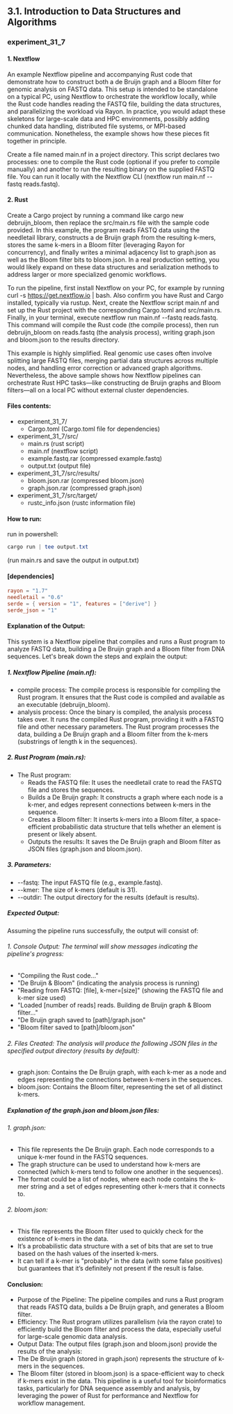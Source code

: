 ## 3.1. Introduction to Data Structures and Algorithms

### experiment_31_7

#### 1. Nextflow
An example Nextflow pipeline and accompanying Rust code that demonstrate how to construct both a de Bruijn graph and a Bloom filter for genomic analysis on FASTQ data. This setup is intended to be standalone on a typical PC, using Nextflow to orchestrate the workflow locally, while the Rust code handles reading the FASTQ file, building the data structures, and parallelizing the workload via Rayon. In practice, you would adapt these skeletons for large-scale data and HPC environments, possibly adding chunked data handling, distributed file systems, or MPI-based communication. Nonetheless, the example shows how these pieces fit together in principle.

Create a file named main.nf in a project directory. This script declares two processes: one to compile the Rust code (optional if you prefer to compile manually) and another to run the resulting binary on the supplied FASTQ file. You can run it locally with the Nextflow CLI (nextflow run main.nf --fastq reads.fastq).

#### 2. Rust
Create a Cargo project by running a command like cargo new debruijn_bloom, then replace the src/main.rs file with the sample code provided. In this example, the program reads FASTQ data using the needletail library, constructs a de Bruijn graph from the resulting k-mers, stores the same k-mers in a Bloom filter (leveraging Rayon for concurrency), and finally writes a minimal adjacency list to graph.json as well as the Bloom filter bits to bloom.json. In a real production setting, you would likely expand on these data structures and serialization methods to address larger or more specialized genomic workflows.

To run the pipeline, first install Nextflow on your PC, for example by running curl -s https://get.nextflow.io | bash. Also confirm you have Rust and Cargo installed, typically via rustup. Next, create the Nextflow script main.nf and set up the Rust project with the corresponding Cargo.toml and src/main.rs. Finally, in your terminal, execute nextflow run main.nf --fastq reads.fastq. This command will compile the Rust code (the compile process), then run debruijn_bloom on reads.fastq (the analysis process), writing graph.json and bloom.json to the results directory.

This example is highly simplified. Real genomic use cases often involve splitting large FASTQ files, merging partial data structures across multiple nodes, and handling error correction or advanced graph algorithms. Nevertheless, the above sample shows how Nextflow pipelines can orchestrate Rust HPC tasks—like constructing de Bruijn graphs and Bloom filters—all on a local PC without external cluster dependencies.

#### Files contents:
* experiment_31_7/
  * Cargo.toml (Cargo.toml file for dependencies)
* experiment_31_7/src/
  * main.rs (rust script)
  * main.nf (nextflow script)
  * example.fastq.rar (compressed example.fastq)
  * output.txt (output file)
* experiment_31_7/src/results/
  * bloom.json.rar (compressed bloom.json)
  * graph.json.rar (compressed graph.json)
* experiment_31_7/src/target/
  * rustc_info.json (rustc information file)

#### How to run:

run in powershell:

```powershell
cargo run | tee output.txt
```

(run main.rs and save the output in output.txt)
  
#### [dependencies]

```toml
rayon = "1.7"
needletail = "0.6"
serde = { version = "1", features = ["derive"] }
serde_json = "1"
```

#### Explanation of the Output:
This system is a Nextflow pipeline that compiles and runs a Rust program to analyze FASTQ data, building a De Bruijn graph and a Bloom filter from DNA sequences. Let's break down the steps and explain the output:

##### 1. Nextflow Pipeline (main.nf):

* compile process: The compile process is responsible for compiling the Rust program. It ensures that the Rust code is compiled and available as an executable (debruijn_bloom).
* analysis process: Once the binary is compiled, the analysis process takes over. It runs the compiled Rust program, providing it with a FASTQ file and other necessary parameters. The Rust program processes the data, building a De Bruijn graph and a Bloom filter from the k-mers (substrings of length k in the sequences).

##### 2. Rust Program (main.rs):

* The Rust program:
  * Reads the FASTQ file: It uses the needletail crate to read the FASTQ file and stores the sequences.
  * Builds a De Bruijn graph: It constructs a graph where each node is a k-mer, and edges represent connections between k-mers in the sequence.
  * Creates a Bloom filter: It inserts k-mers into a Bloom filter, a space-efficient probabilistic data structure that tells whether an element is present or likely absent.
  * Outputs the results: It saves the De Bruijn graph and Bloom filter as JSON files (graph.json and bloom.json).

##### 3. Parameters:

* --fastq: The input FASTQ file (e.g., example.fastq).
* --kmer: The size of k-mers (default is 31).
* --outdir: The output directory for the results (default is results).

##### Expected Output:
Assuming the pipeline runs successfully, the output will consist of:

###### 1. Console Output: The terminal will show messages indicating the pipeline's progress:

* "Compiling the Rust code..."
* "De Bruijn & Bloom" (indicating the analysis process is running)
* "Reading from FASTQ: [file], k-mer=[size]" (showing the FASTQ file and k-mer size used)
* "Loaded [number of reads] reads. Building de Bruijn graph & Bloom filter..."
* "De Bruijn graph saved to [path]/graph.json"
* "Bloom filter saved to [path]/bloom.json"

###### 2. Files Created: The analysis will produce the following JSON files in the specified output directory (results by default):

* graph.json: Contains the De Bruijn graph, with each k-mer as a node and edges representing the connections between k-mers in the sequences.
* bloom.json: Contains the Bloom filter, representing the set of all distinct k-mers.

##### Explanation of the graph.json and bloom.json files:

###### 1. graph.json:

* This file represents the De Bruijn graph. Each node corresponds to a unique k-mer found in the FASTQ sequences.
* The graph structure can be used to understand how k-mers are connected (which k-mers tend to follow one another in the sequences).
* The format could be a list of nodes, where each node contains the k-mer string and a set of edges representing other k-mers that it connects to.

###### 2. bloom.json:

* This file represents the Bloom filter used to quickly check for the existence of k-mers in the data.
* It’s a probabilistic data structure with a set of bits that are set to true based on the hash values of the inserted k-mers.
* It can tell if a k-mer is "probably" in the data (with some false positives) but guarantees that it’s definitely not present if the result is false.

#### Conclusion:
* Purpose of the Pipeline: The pipeline compiles and runs a Rust program that reads FASTQ data, builds a De Bruijn graph, and generates a Bloom filter.
* Efficiency: The Rust program utilizes parallelism (via the rayon crate) to efficiently build the Bloom filter and process the data, especially useful for large-scale genomic data analysis.
* Output Data: The output files (graph.json and bloom.json) provide the results of the analysis:
* The De Bruijn graph (stored in graph.json) represents the structure of k-mers in the sequences.
* The Bloom filter (stored in bloom.json) is a space-efficient way to check if k-mers exist in the data.
This pipeline is a useful tool for bioinformatics tasks, particularly for DNA sequence assembly and analysis, by leveraging the power of Rust for performance and Nextflow for workflow management.



